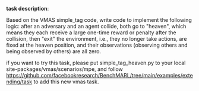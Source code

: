 **task description**:


Based on the VMAS simple_tag code, write code to implement the following logic: after an adversary and an agent collide,
both go to "heaven", which means they each receive a large one-time reward or penalty after the collision, 
then "exit" the environment, i.e., they no longer take actions, are fixed at the heaven position, and their observations (observing others and being observed by others) are all zero.

if you want to try this task, please put simple_tag_heaven.py to your local site-packages/vmas/scenarios/mpe, and follow https://github.com/facebookresearch/BenchMARL/tree/main/examples/extending/task
 to add this new vmas task.
